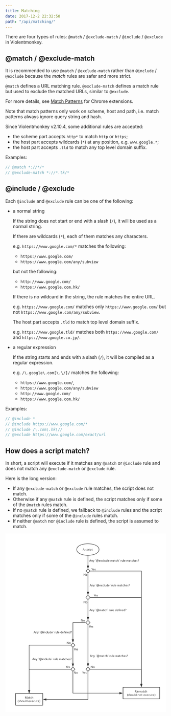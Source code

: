 ```yaml
---
title: Matching
date: 2017-12-2 22:32:50
path: "/api/matching/"
---
```


There are four types of rules: `@match` / `@exclude-match` / `@include` / `@exclude` in Violentmonkey.

@match / @exclude-match
---

It is recommended to use `@match` / `@exclude-match` rather than `@include` / `@exclude` because the *match* rules are safer and more strict.

`@match` defines a URL matching rule. `@exclude-match` defines a match rule but used to exclude the matched URLs, similar to `@exclude`.

For more details, see [Match Patterns](https://developer.chrome.com/extensions/match_patterns) for Chrome extensions.

Note that match patterns only work on scheme, host and path, i.e. match patterns always ignore query string and hash.

Since Violentmonkey v2.10.4, some additional rules are accepted:

- the scheme part accepts `http*` to match `http` or `https`;
- the host part accepts wildcards (`*`) at any position, e.g. `www.google.*`;
- the host part accepts `.tld` to match any top level domain suffix.

Examples:

```js
// @match *://*/*
// @exclude-match *://*.tk/*
```

@include / @exclude
---

Each `@include` and `@exclude` rule can be one of the following:

- a normal string

  If the string does not start or end with a slash (`/`), it will be used as a normal string.

  If there are wildcards (`*`), each of them matches any characters.

  e.g. `https://www.google.com/*` matches the following:
  - `https://www.google.com/`
  - `https://www.google.com/any/subview`

  but not the following:
  - `http://www.google.com/`
  - `https://www.google.com.hk/`

  If there is no wildcard in the string, the rule matches the entire URL.

  e.g. `https://www.google.com/` matches only `https://www.google.com/` but not `https://www.google.com/any/subview`.

  The host part accepts `.tld` to match top level domain suffix.

  e.g. `https://www.google.tld/` matches both `https://www.google.com/` and `https://www.google.co.jp/`.

- a regular expression

  If the string starts and ends with a slash (`/`), it will be compiled as a regular expression.

  e.g. `/\.google\.com[\.\/]/` matches the following:
  - `https://www.google.com/`,
  - `https://www.google.com/any/subview`
  - `http://www.google.com/`
  - `https://www.google.com.hk/`

Examples:

```js
// @include *
// @include https://www.google.com/*
// @include /\.com\.hk\//
// @exclude https://www.google.com/exact/url
```

How does a script match?
---

In short, a script will execute if it matches any `@match` or `@include` rule and does not match any `@exclude-match` or `@exclude` rule.

Here is the long version:

- If any `@exclude-match` or `@exclude` rule matches, the script does not match.
- Otherwise if any `@match` rule is defined, the script matches only if some of the `@match` rules match.
- If no `@match` rule is defined, we fallback to `@include` rules and the script matches only if some of the `@include` rules match.
- If neither `@match` nor `@include` rule is defined, the script is assumed to match.

![match.png](match.png)
